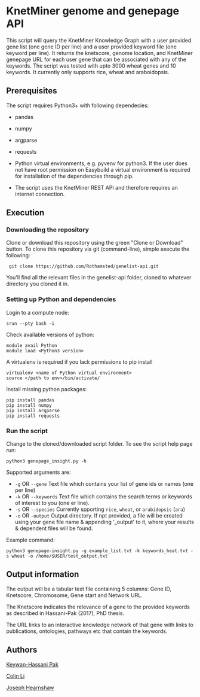 # KnetMiner genome and genepage API
This script will query the KnetMiner Knowledge Graph with a user provided gene list (one gene ID per line) and a user provided keyword file (one keyword per line). It returns the knetscore, genome location, and KnetMiner genepage URL for each user gene that can be associated with any of the keywords. The script was tested with upto 3000 wheat genes and 10 keywords. It currently only supports rice, wheat and araboidopsis. 

## Prerequisites
The script requires Python3+ with following dependecies:

* pandas
* numpy
* argparse
* requests

* Python virtual environments, e.g. pyvenv for python3. If the user does not have root permission on Easybuild a virtual environment is required for installation of the dependencies through pip. 

* The script uses the KnetMiner REST API and therefore requires an internet connection.

## Execution

### Downloading the repository
Clone or download this repository using the green "Clone or Download" button. To clone this repository via git (command-line), simple execute the following:

``` git clone https://github.com/Rothamsted/genelist-api.git``` 

You'll find all the relevant files in the genelist-api folder, cloned to whatever directory you cloned it in. 

### Setting up Python and dependencies
Login to a compute node:
```
srun --pty bash -i
```

Check available versions of python:
```
module avail Python
module load <Python3 version>
```

A virtualenv is required if you lack permissions to pip install
```
virtualenv <name of Python virtual environment>
source </path to env>/bin/activate/
```

Install missing python packages:
```
pip install pandas
pip install numpy
pip install argparse
pip install requests
``` 
  
### Run the script
Change to the cloned/downloaded script folder. To see the script help page run:
```
python3 genepage_insight.py -h
```
Supported arguments are:
* ```-g``` OR ```--gene``` Text file which contains your list of gene ids or names (one per line)
* ```-k``` OR ```--keywords``` Text file which contains the search terms or keywords of interest to you (one er line). 
* ```-s``` OR ```--species``` Currently spporting ```rice```, ```wheat```, or ```arabidopsis``` (```ara```)
* ```-o``` OR ```-output``` Output directory. If npt provided, a file will be created using your gene file name & appending '_output' to it, where your results & dependent files will be found.

Example command:
```
python3 genepage-insight.py -g example_list.txt -k keywords_heat.txt -s wheat -o /home/$USER/test_output.txt
```

## Output information
The output will be a tabular text file containing 5 columns: Gene ID, Knetscore, Chromosome, Gene start and Network URL.

The Knetscore indicates the relevance of a gene to the provided keywords as described in Hassani-Pak (2017), PhD thesis.

The URL links to an interactive knowledge network of that gene with links to publications, ontologies, pathways etc that contain the keywords. 


## Authors
[Keywan-Hassani Pak](https://github.com/KeywanHP)


[Colin Li](https://github.com/Haolin-Colin-Li)


[Joseph Hearnshaw](https://github.com/josephhearnshaw)
